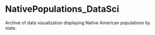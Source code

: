 # NativePopulations_DataSci
Archive of data visualization displaying Native American populations by state.
